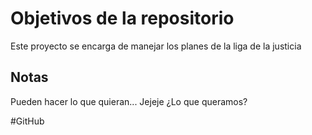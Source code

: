 # Objetivos de la repositorio

Este proyecto se encarga de manejar los planes de la liga de la justicia


## Notas
Pueden hacer lo que quieran...
Jejeje ¿Lo que queramos?

#GitHub

